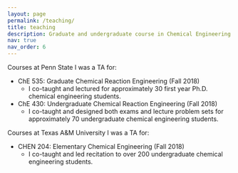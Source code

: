 ```yaml
---
layout: page
permalink: /teaching/
title: teaching
description: Graduate and undergraduate course in Chemical Engineering at Penn State University and Texas A&M University
nav: true
nav_order: 6
---
```


Courses at Penn State I was a TA for:
* ChE 535: Graduate Chemical Reaction Engineering (Fall 2018)
  * I co-taught and lectured for approximately 30 first year Ph.D. chemical engineering students.
* ChE 430: Undergraduate Chemical Reaction Engineering (Fall 2018)
  * I co-taught and designed both exams and lecture problem sets for approximately 70 undergraduate chemical engineering students.

Courses at Texas A&M University I was a TA for:
* CHEN 204: Elementary Chemical Engineering (Fall 2018)
  * I co-taught and led recitation to over 200 undergraduate chemical engineering students.
